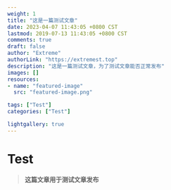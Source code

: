 ```yaml
---
weight: 1
title: "这是一篇测试文章"
date: 2023-04-07 11:43:05 +0800 CST
lastmod: 2019-07-13 11:43:05 +0800 CST
comments: true
draft: false
author: "Extreme"
authorLink: "https://extremest.top"
description: "这是一篇测试文章，为了测试文章能否正常发布"
images: []
resources:
- name: "featured-image"
  src: "featured-image.png"

tags: ["Test"]
categories: ["Test"]

lightgallery: true
---
```


# Test

> **这篇文章用于测试文章发布** 
